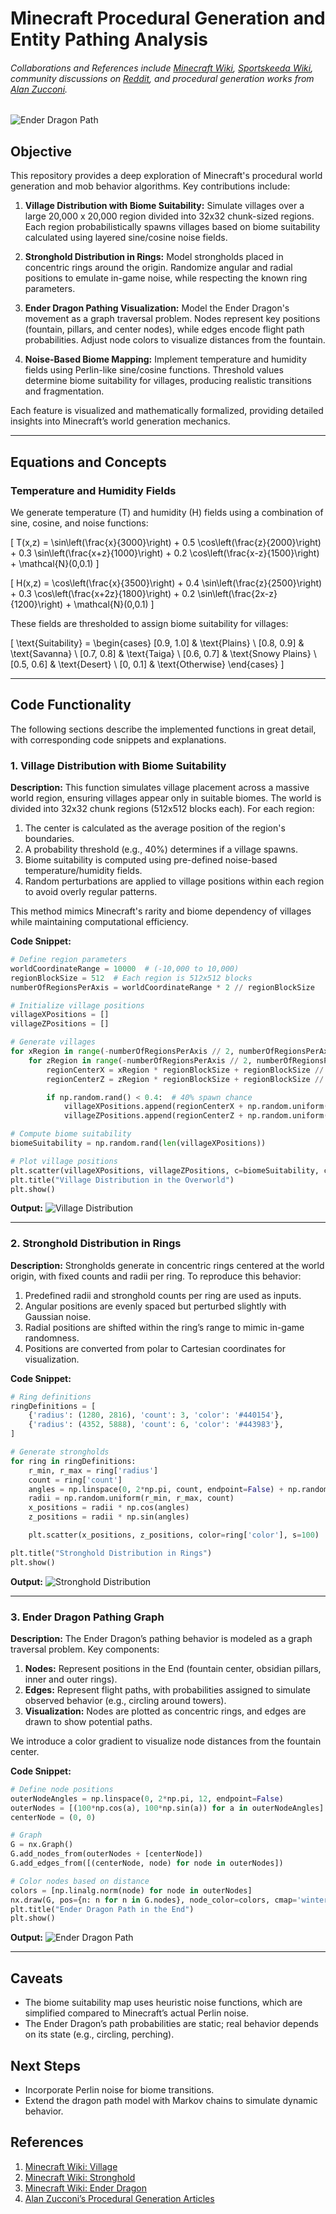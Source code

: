 # Minecraft Procedural Generation and Entity Pathing Analysis
###### Collaborations and References include [Minecraft Wiki](https://minecraft.wiki/), [Sportskeeda Wiki](https://wiki.sportskeeda.com/minecraft), community discussions on [Reddit](https://www.reddit.com/r/Minecraft/), and procedural generation works from [Alan Zucconi](https://www.alanzucconi.com/2022/06/05/minecraft-world-generation/).

![Ender Dragon Path](https://github.com/IsolatedSingularity/Minecraft-Generation/blob/main/Plots/ender_dragon_pathing_graph_adjusted.png?raw=true)

## Objective
This repository provides a deep exploration of Minecraft's procedural world generation and mob behavior algorithms. Key contributions include:

1. **Village Distribution with Biome Suitability:** Simulate villages over a large 20,000 x 20,000 region divided into 32x32 chunk-sized regions. Each region probabilistically spawns villages based on biome suitability calculated using layered sine/cosine noise fields.

2. **Stronghold Distribution in Rings:** Model strongholds placed in concentric rings around the origin. Randomize angular and radial positions to emulate in-game noise, while respecting the known ring parameters.

3. **Ender Dragon Pathing Visualization:** Model the Ender Dragon's movement as a graph traversal problem. Nodes represent key positions (fountain, pillars, and center nodes), while edges encode flight path probabilities. Adjust node colors to visualize distances from the fountain.

4. **Noise-Based Biome Mapping:** Implement temperature and humidity fields using Perlin-like sine/cosine functions. Threshold values determine biome suitability for villages, producing realistic transitions and fragmentation.

Each feature is visualized and mathematically formalized, providing detailed insights into Minecraft’s world generation mechanics.

---

## Equations and Concepts

### Temperature and Humidity Fields
We generate temperature \(T\) and humidity \(H\) fields using a combination of sine, cosine, and noise functions:

\[
T(x,z) = \sin\left(\frac{x}{3000}\right) + 0.5 \cos\left(\frac{z}{2000}\right) + 0.3 \sin\left(\frac{x+z}{1000}\right) + 0.2 \cos\left(\frac{x-z}{1500}\right) + \mathcal{N}(0,0.1)
\]

\[
H(x,z) = \cos\left(\frac{x}{3500}\right) + 0.4 \sin\left(\frac{z}{2500}\right) + 0.3 \cos\left(\frac{x+2z}{1800}\right) + 0.2 \sin\left(\frac{2x-z}{1200}\right) + \mathcal{N}(0,0.1)
\]

These fields are thresholded to assign biome suitability for villages:

\[
\text{Suitability} = \begin{cases} 
[0.9, 1.0] & \text{Plains} \\
[0.8, 0.9] & \text{Savanna} \\
[0.7, 0.8] & \text{Taiga} \\
[0.6, 0.7] & \text{Snowy Plains} \\
[0.5, 0.6] & \text{Desert} \\
[0, 0.1] & \text{Otherwise}
\end{cases}
\]

---

## Code Functionality
The following sections describe the implemented functions in great detail, with corresponding code snippets and explanations.

### 1. **Village Distribution with Biome Suitability**

**Description:**
This function simulates village placement across a massive world region, ensuring villages appear only in suitable biomes. The world is divided into 32x32 chunk regions (512x512 blocks each). For each region:

1. The center is calculated as the average position of the region's boundaries.
2. A probability threshold (e.g., 40%) determines if a village spawns.
3. Biome suitability is computed using pre-defined noise-based temperature/humidity fields.
4. Random perturbations are applied to village positions within each region to avoid overly regular patterns.

This method mimics Minecraft's rarity and biome dependency of villages while maintaining computational efficiency.

**Code Snippet:**
```python
# Define region parameters
worldCoordinateRange = 10000  # (-10,000 to 10,000)
regionBlockSize = 512  # Each region is 512x512 blocks
numberOfRegionsPerAxis = worldCoordinateRange * 2 // regionBlockSize

# Initialize village positions
villageXPositions = []
villageZPositions = []

# Generate villages
for xRegion in range(-numberOfRegionsPerAxis // 2, numberOfRegionsPerAxis // 2):
    for zRegion in range(-numberOfRegionsPerAxis // 2, numberOfRegionsPerAxis // 2):
        regionCenterX = xRegion * regionBlockSize + regionBlockSize // 2
        regionCenterZ = zRegion * regionBlockSize + regionBlockSize // 2

        if np.random.rand() < 0.4:  # 40% spawn chance
            villageXPositions.append(regionCenterX + np.random.uniform(-regionBlockSize // 4, regionBlockSize // 4))
            villageZPositions.append(regionCenterZ + np.random.uniform(-regionBlockSize // 4, regionBlockSize // 4))

# Compute biome suitability
biomeSuitability = np.random.rand(len(villageXPositions))

# Plot village positions
plt.scatter(villageXPositions, villageZPositions, c=biomeSuitability, cmap='BuPu', alpha=0.6)
plt.title("Village Distribution in the Overworld")
plt.show()
```

**Output:**
![Village Distribution](https://github.com/IsolatedSingularity/Minecraft-Generation/blob/main/Plots/village_distribution.png?raw=true)

---

### 2. **Stronghold Distribution in Rings**

**Description:**
Strongholds generate in concentric rings centered at the world origin, with fixed counts and radii per ring. To reproduce this behavior:

1. Predefined radii and stronghold counts per ring are used as inputs.
2. Angular positions are evenly spaced but perturbed slightly with Gaussian noise.
3. Radial positions are shifted within the ring’s range to mimic in-game randomness.
4. Positions are converted from polar to Cartesian coordinates for visualization.

**Code Snippet:**
```python
# Ring definitions
ringDefinitions = [
    {'radius': (1280, 2816), 'count': 3, 'color': '#440154'},
    {'radius': (4352, 5888), 'count': 6, 'color': '#443983'},
]

# Generate strongholds
for ring in ringDefinitions:
    r_min, r_max = ring['radius']
    count = ring['count']
    angles = np.linspace(0, 2*np.pi, count, endpoint=False) + np.random.normal(0, np.pi/(count*2), count)
    radii = np.random.uniform(r_min, r_max, count)
    x_positions = radii * np.cos(angles)
    z_positions = radii * np.sin(angles)

    plt.scatter(x_positions, z_positions, color=ring['color'], s=100)

plt.title("Stronghold Distribution in Rings")
plt.show()
```

**Output:**
![Stronghold Distribution](https://github.com/IsolatedSingularity/Minecraft-Generation/blob/main/Plots/stronghold_distribution.png?raw=true)

---

### 3. **Ender Dragon Pathing Graph**

**Description:**
The Ender Dragon’s pathing behavior is modeled as a graph traversal problem. Key components:

1. **Nodes:** Represent positions in the End (fountain center, obsidian pillars, inner and outer rings).
2. **Edges:** Represent flight paths, with probabilities assigned to simulate observed behavior (e.g., circling around towers).
3. **Visualization:** Nodes are plotted as concentric rings, and edges are drawn to show potential paths.

We introduce a color gradient to visualize node distances from the fountain center.

**Code Snippet:**
```python
# Define node positions
outerNodeAngles = np.linspace(0, 2*np.pi, 12, endpoint=False)
outerNodes = [(100*np.cos(a), 100*np.sin(a)) for a in outerNodeAngles]
centerNode = (0, 0)

# Graph
G = nx.Graph()
G.add_nodes_from(outerNodes + [centerNode])
G.add_edges_from([(centerNode, node) for node in outerNodes])

# Color nodes based on distance
colors = [np.linalg.norm(node) for node in outerNodes]
nx.draw(G, pos={n: n for n in G.nodes}, node_color=colors, cmap='winter', with_labels=False)
plt.title("Ender Dragon Path in the End")
plt.show()
```

**Output:**
![Ender Dragon Path](https://github.com/IsolatedSingularity/Minecraft-Generation/blob/main/Plots/ender_dragon_pathing_graph_adjusted.png?raw=true)

---

## Caveats
- The biome suitability map uses heuristic noise functions, which are simplified compared to Minecraft’s actual Perlin noise.
- The Ender Dragon’s path probabilities are static; real behavior depends on its state (e.g., circling, perching).

## Next Steps
- Incorporate Perlin noise for biome transitions.
- Extend the dragon path model with Markov chains to simulate dynamic behavior.

## References
1. [Minecraft Wiki: Village](https://minecraft.wiki/)
2. [Minecraft Wiki: Stronghold](https://minecraft.wiki/)
3. [Minecraft Wiki: Ender Dragon](https://minecraft.wiki/)
4. [Alan Zucconi’s Procedural Generation Articles](https://www.alanzucconi.com/2022/06/05/minecraft-world-generation/)
